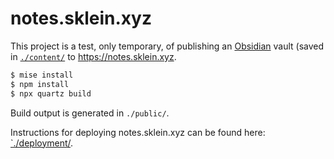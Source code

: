# notes.sklein.xyz

This project is a test, only temporary, of publishing an [Obsidian](https://obsidian.md/) vault (saved in [`./content/`](./content/) to <https://notes.sklein.xyz>.

```sh
$ mise install
$ npm install
$ npx quartz build
```

Build output is generated in `./public/`.

Instructions for deploying notes.sklein.xyz can be found here: [`./deployment/](./deployment/).

